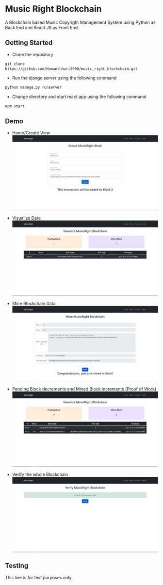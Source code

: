 # Music Right Blockchain

A Blockchain based Music Copyright Management System using Python as Back End and React JS as Front End.

## Getting Started

- Clone the repository

```
git clone https://github.com/Hemanthhari2000/music_right_blockchain.git
```

- Run the django server using the following command

```python
python manage.py runserver
```

- Change directory and start react app using the following command

```javascript
npm start
```

## Demo

- Home/Create View
  ![](resources/images/home.png)

- Visualize Data
  ![](resources/images/visualize.png)

- Mine Blockchain Data
  ![](resources/images/mine.png)

- Pending Block decrements and Mined Block increments (Proof of Work)
  ![](resources/images/visualize2.png)

- Verify the whole Blockchain
  ![](resources/images/verify.png)

## Testing 

This line is for test purposes only.
